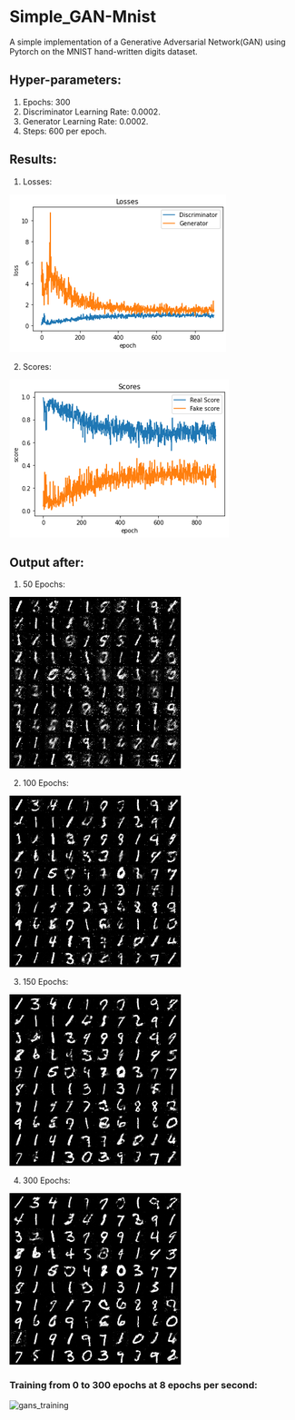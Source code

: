 # Simple_GAN-Mnist
A simple implementation of a Generative Adversarial Network(GAN) using Pytorch on the MNIST hand-written digits dataset.

## Hyper-parameters:
1. Epochs: 300
2. Discriminator Learning Rate: 0.0002. 
3. Generator Learning Rate: 0.0002.
4. Steps: 600 per epoch.


## Results:
1. Losses:

![Losses](https://github.com/Sabih-Rahman5/Simple_GAN-Mnist/blob/main/Losses.png?)

2. Scores:

![Scores](https://github.com/Sabih-Rahman5/Simple_GAN-Mnist/blob/main/Scores.png?)


## Output after:
1. 50 Epochs:

![50 epochs](https://github.com/Sabih-Rahman5/Simple_GAN-Mnist/blob/main/50%20epochs.png?)

2. 100 Epochs:

![100 epochs](https://github.com/Sabih-Rahman5/Simple_GAN-Mnist/blob/main/100%20epochs.png)

3. 150 Epochs:

![150 epochs](https://github.com/Sabih-Rahman5/Simple_GAN-Mnist/blob/main/150%20epochs.png)

4. 300 Epochs:

![300 epochs](https://github.com/Sabih-Rahman5/Simple_GAN-Mnist/blob/main/300%20epochs.png)

### Training from 0 to 300 epochs at 8 epochs per second:
![gans_training](https://user-images.githubusercontent.com/112173249/196697495-1668f61a-2ee9-4584-bd2a-f084f95addac.gif)


